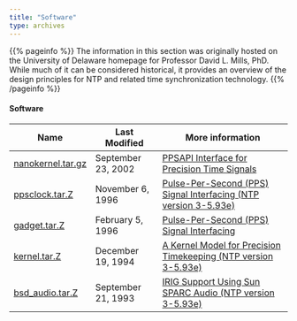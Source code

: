 ```yaml
---
title: "Software"
type: archives
---
```


{{% pageinfo %}}
The information in this section was originally hosted on the University of Delaware homepage for Professor David L. Mills, PhD. While much of it can be considered historical, it provides an overview of the design principles for NTP and related time synchronization technology.
{{% /pageinfo %}}

#### Software

| Name | Last Modified | More information |
| ----- | ----- | ----- |
| [nanokernel.tar.gz](/reflib/software/nanokernel.tar.gz) | September 23, 2002 | [PPSAPI Interface for Precision Time Signals](/archives/4.2.8-series/kernpps/) |
| [ppsclock.tar.Z](/reflib/software/ppsclock.tar.Z) | November 6, 1996 | [Pulse-Per-Second (PPS) Signal Interfacing (NTP version 3-5.93e)](/archives/3-5.93e/pps/) |
| [gadget.tar.Z](/reflib/software/gadget.tar.Z) | February 5, 1996 | [Pulse-Per-Second (PPS) Signal Interfacing](/archives/4.2.8-series/pps/) |
| [kernel.tar.Z](/reflib/software/kernel.tar.Z) | December 19, 1994 | [A Kernel Model for Precision Timekeeping (NTP version 3-5.93e)](/archives/3-5.93e/kern/) |
| [bsd_audio.tar.Z](/reflib/software/ntp3/bsd_audio.tar.Z) | September 21, 1993 | [IRIG Support Using Sun SPARC Audio (NTP version 3-5.93e)](/archives/3-5.93e/irig/) |